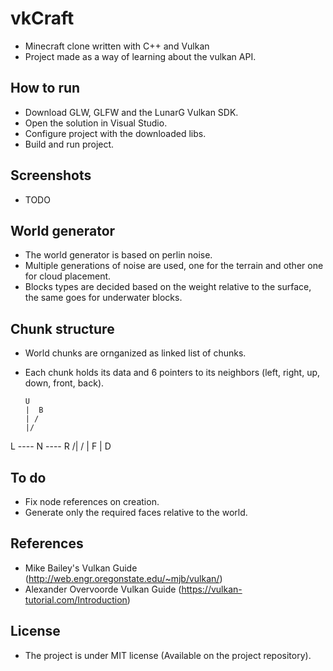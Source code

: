 # vkCraft

 - Minecraft clone written with C++ and Vulkan
 - Project made as a way of learning about the vulkan API.

## How to run
 - Download GLW, GLFW and the LunarG Vulkan SDK.
 - Open the solution in Visual Studio.
 - Configure project with the downloaded libs.
 - Build and run project.

## Screenshots
 - TODO

## World generator
 - The world generator is based on perlin noise.
 - Multiple generations of noise are used, one for the terrain and other one for cloud placement.
 - Blocks types are decided based on the weight relative to the surface, the same goes for underwater blocks.

## Chunk structure
 - World chunks are ornganized as linked list of chunks.
 - Each chunk holds its data and 6 pointers to its neighbors (left, right, up, down, front, back).

       U
       |  B
       | /
       |/
L ---- N ---- R
      /|
     / |
    F  |
       D

## To do
 - Fix node references on creation.
 - Generate only the required faces relative to the world.

## References
 - Mike Bailey's Vulkan Guide (http://web.engr.oregonstate.edu/~mjb/vulkan/)
 - Alexander Overvoorde Vulkan Guide (https://vulkan-tutorial.com/Introduction)

## License
 - The project is under MIT license (Available on the project repository).
 